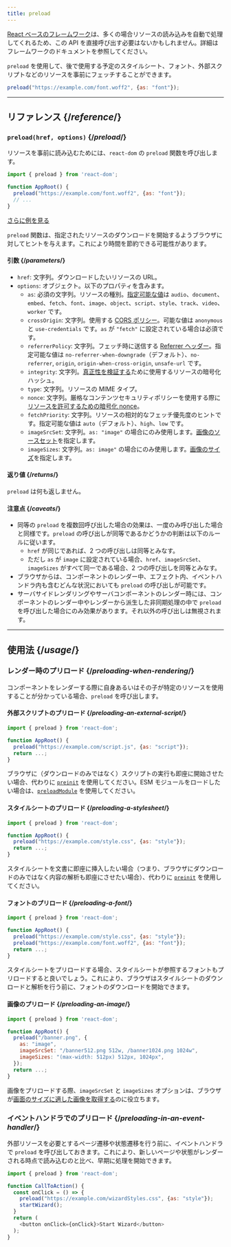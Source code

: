 ```yaml
---
title: preload
---
```


<Note>

[React ベースのフレームワーク](/learn/start-a-new-react-project)は、多くの場合リソースの読み込みを自動で処理してくれるため、この API を直接呼び出す必要はないかもしれません。詳細はフレームワークのドキュメントを参照してください。

</Note>

<Intro>

`preload` を使用して、後で使用する予定のスタイルシート、フォント、外部スクリプトなどのリソースを事前にフェッチすることができます。

```js
preload("https://example.com/font.woff2", {as: "font"});
```

</Intro>

<InlineToc />

---

## リファレンス {/*reference*/}

### `preload(href, options)` {/*preload*/}

リソースを事前に読み込むためには、`react-dom` の `preload` 関数を呼び出します。

```js
import { preload } from 'react-dom';

function AppRoot() {
  preload("https://example.com/font.woff2", {as: "font"});
  // ...
}

```

[さらに例を見る](#usage)

`preload` 関数は、指定されたリソースのダウンロードを開始するようブラウザに対してヒントを与えます。これにより時間を節約できる可能性があります。

#### 引数 {/*parameters*/}

* `href`: 文字列。ダウンロードしたいリソースの URL。
* `options`: オブジェクト。以下のプロパティを含みます。
  *  `as`: 必須の文字列。リソースの種別。[指定可能な値](https://developer.mozilla.org/en-US/docs/Web/HTML/Element/link#as)は `audio`、`document`、`embed`、`fetch`、`font`、`image`、`object`、`script`、`style`、`track`、`video`、`worker` です。
  *  `crossOrigin`: 文字列。使用する [CORS ポリシー](https://developer.mozilla.org/en-US/docs/Web/HTML/Attributes/crossorigin)。可能な値は `anonymous` と `use-credentials` です。`as` が `"fetch"` に設定されている場合は必須です。
  *  `referrerPolicy`: 文字列。フェッチ時に送信する [Referrer ヘッダー](https://developer.mozilla.org/en-US/docs/Web/HTML/Element/link#referrerpolicy)。指定可能な値は `no-referrer-when-downgrade`（デフォルト）、`no-referrer`, `origin`, `origin-when-cross-origin`, `unsafe-url` です。
  *  `integrity`: 文字列。[真正性を検証する](https://developer.mozilla.org/en-US/docs/Web/Security/Subresource_Integrity)ために使用するリソースの暗号化ハッシュ。
  *  `type`: 文字列。リソースの MIME タイプ。
  *  `nonce`: 文字列。厳格なコンテンツセキュリティポリシーを使用する際に[リソースを許可するための暗号化 nonce](https://developer.mozilla.org/en-US/docs/Web/HTML/Global_attributes/nonce)。
  *  `fetchPriority`: 文字列。リソースの相対的なフェッチ優先度のヒントです。指定可能な値は `auto`（デフォルト）、`high`、`low` です。
  *  `imageSrcSet`: 文字列。`as: "image"` の場合にのみ使用します。[画像のソースセット](https://developer.mozilla.org/en-US/docs/Learn/HTML/Multimedia_and_embedding/Responsive_images)を指定します。
  *  `imageSizes`: 文字列。`as: image"` の場合にのみ使用します。[画像のサイズ](https://developer.mozilla.org/en-US/docs/Learn/HTML/Multimedia_and_embedding/Responsive_images)を指定します。

#### 返り値 {/*returns*/}

`preload` は何も返しません。

#### 注意点 {/*caveats*/}

* 同等の `preload` を複数回呼び出した場合の効果は、一度のみ呼び出した場合と同様です。`preload` の呼び出しが同等であるかどうかの判断は以下のルールに従います。
  * `href` が同じであれば、2 つの呼び出しは同等とみなす。
  * ただし `as` が `image` に設定されている場合、`href`、`imageSrcSet`、`imageSizes` がすべて同一である場合、2 つの呼び出しを同等とみなす。
* ブラウザからは、コンポーネントのレンダー中、エフェクト内、イベントハンドラ内も含むどんな状況においても `preload` の呼び出しが可能です。
* サーバサイドレンダリングやサーバコンポーネントのレンダー時には、コンポーネントのレンダー中やレンダーから派生した非同期処理の中で `preload` を呼び出した場合にのみ効果があります。それ以外の呼び出しは無視されます。

---

## 使用法 {/*usage*/}

### レンダー時のプリロード {/*preloading-when-rendering*/}

コンポーネントをレンダーする際に自身あるいはその子が特定のリソースを使用することが分かっている場合、`preload` を呼び出します。

<Recipes titleText="プリロードの例">

#### 外部スクリプトのプリロード {/*preloading-an-external-script*/}

```js
import { preload } from 'react-dom';

function AppRoot() {
  preload("https://example.com/script.js", {as: "script"});
  return ...;
}
```

ブラウザに（ダウンロードのみではなく）スクリプトの実行も即座に開始させたい場合、代わりに [`preinit`](/reference/react-dom/preinit) を使用してください。ESM モジュールをロードしたい場合は、[`preloadModule`](/reference/react-dom/preloadModule) を使用してください。

<Solution />

#### スタイルシートのプリロード {/*preloading-a-stylesheet*/}

```js
import { preload } from 'react-dom';

function AppRoot() {
  preload("https://example.com/style.css", {as: "style"});
  return ...;
}
```

スタイルシートを文書に即座に挿入したい場合（つまり、ブラウザにダウンロードのみではなく内容の解析も即座にさせたい場合）、代わりに [`preinit`](/reference/react-dom/preinit) を使用してください。

<Solution />

#### フォントのプリロード {/*preloading-a-font*/}

```js
import { preload } from 'react-dom';

function AppRoot() {
  preload("https://example.com/style.css", {as: "style"});
  preload("https://example.com/font.woff2", {as: "font"});
  return ...;
}
```

スタイルシートをプリロードする場合、スタイルシートが参照するフォントもプリロードすると良いでしょう。これにより、ブラウザはスタイルシートのダウンロードと解析を行う前に、フォントのダウンロードを開始できます。

<Solution />

#### 画像のプリロード {/*preloading-an-image*/}

```js
import { preload } from 'react-dom';

function AppRoot() {
  preload("/banner.png", {
    as: "image",
    imageSrcSet: "/banner512.png 512w, /banner1024.png 1024w",
    imageSizes: "(max-width: 512px) 512px, 1024px",
  });
  return ...;
}
```

画像をプリロードする際、`imageSrcSet` と `imageSizes` オプションは、ブラウザが[画面のサイズに適した画像を取得する](https://developer.mozilla.org/en-US/docs/Learn/HTML/Multimedia_and_embedding/Responsive_images)のに役立ちます。

<Solution />

</Recipes>

### イベントハンドラでのプリロード {/*preloading-in-an-event-handler*/}

外部リソースを必要とするページ遷移や状態遷移を行う前に、イベントハンドラで `preload` を呼び出しておきます。これにより、新しいページや状態がレンダーされる時点で読み込むのと比べ、早期に処理を開始できます。

```js
import { preload } from 'react-dom';

function CallToAction() {
  const onClick = () => {
    preload("https://example.com/wizardStyles.css", {as: "style"});
    startWizard();
  }
  return (
    <button onClick={onClick}>Start Wizard</button>
  );
}
```
